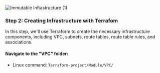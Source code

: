 ![Immutable Inftastructure (1)](https://github.com/silviob99/Project-4-Immutable-Architecture-Using-Terraform-Ansible-Packer/assets/107585020/5168ee23-eddb-4419-b758-0c0f861ed5c9)

### Step 2: Creating Infrastructure with Terrafom

In this step, we'll use Terraform to create the necessary infrastructure components, including VPC, subnets, route tables, route table rules, and associations.

#### Navigate to the "VPC" folder:
- Linux command: ```Terraform-project/Module/VPC/ ```


